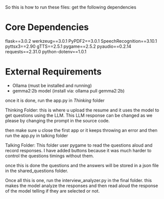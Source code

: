 So this is how to run these files:
get the following dependencies
# Core Dependencies
flask==3.0.2
werkzeug==3.0.1
PyPDF2==3.0.1
SpeechRecognition==3.10.1
pyttsx3==2.90
gTTS==2.5.1
pygame==2.5.2
pyaudio==0.2.14
requests==2.31.0
python-dotenv==1.0.1

# External Requirements
- Ollama (must be installed and running)
- gemma2:2b model (install via: ollama pull gemma2:2b)

once it is done, run the app.py in *Thinking* folder

Thinking Folder: this is where u upload the resume and it uses the model to get questions using the LLM. This LLM response can be changed as we please by changing the prompt in the source code.

then make sure u close the first app or it keeps throwing an error and then run the app.py in talking folder

Talking Folder: This folder user pygame to read the questions aloud and record responses. I have added buttons because it was much harder to control the questions timings without them.

once this is done the questions and the answers will be stored in a json file in the shared_questions folder.

Once all this is one, run the interview_analyzer.py in the final folder. this makes the model analyze the responses and then read aloud the response of the model telling if they are selected or not.
